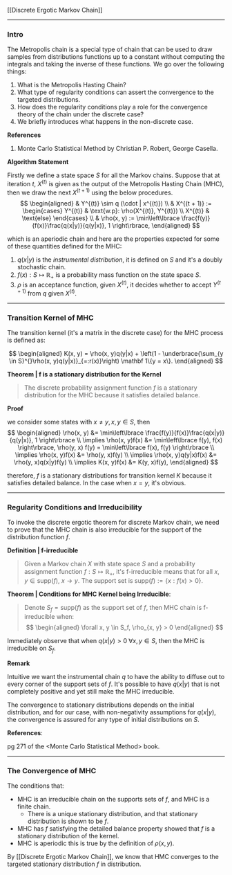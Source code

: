 [[Discrete Ergotic Markov Chain]]

---
### **Intro**

The Metropolis chain is a special type of chain that can be used to draw samples from distributions functions up to a constant without computing the  integrals and taking the inverse of these functions. We go over the following things: 
1. What is the Metropolis Hasting Chain?
2. What type of regularity conditions can assert the convergence to the targeted distributions. 
3. How does the regularity conditions play a role for the convergence theory of the chain under the discrete case? 
4. We briefly introduces what happens in the non-discrete case. 

**References**
1. Monte Carlo Statistical Method by Christian P. Robert, George Casella. 

**Algorithm Statement**

Firstly we define a state space $S$ for all the Markov chains. Suppose that at iteration $t$, $X^{(t)}$ is given as the output of the Metropolis Hasting Chain (MHC), then we draw the next $X^{(t + 1)}$ using the below procedures. 
$$
\begin{aligned}
    & Y^{(t)} \sim q (\cdot | x^{(t)})
    \\
    & X^{(t + 1)} := 
    \begin{cases}
        Y^{(t)} & \text{w.p}:  \rho(X^{(t)}, Y^{(t)})
        \\
        X^{(t)} &  \text{else}
    \end{cases}
    \\
    & \rho(x, y) := 
    \min\left\lbrace
        \frac{f(y)}{f(x)}\frac{q(x|y)}{q(y|x)}, 1
    \right\rbrace, 
\end{aligned}
$$

which is an aperiodic chain and here are the properties expected for some of these quantities defined for the MHC: 

1. $q(x|y)$ is the *instrumental distribution*, it is defined on $S$ and it's a doubly stochastic chain. 
2. $f(x): S \mapsto \mathbb R_+$ is a probability mass function on the state space $S$. 
3. $\rho$ is an acceptance function, given $X^{(t)}$, it decides whether to accept $Y^{(t + 1)}$ from $q$ given $X^{(t)}$. 


---
### **Transition Kernel of MHC**

The transition kernel (it's a matrix in the discrete case) for the MHC process is defined as: 

$$
\begin{aligned}
    K(x, y) = \rho(x, y)q(y|x) + \left(1 - \underbrace{\sum_{y \in S}^{}\rho(x, y)q(y|x)}_{=:r(x)}\right) \mathbf 1\{y = x\}. 
\end{aligned}
$$


**Theorem | f is a stationary distribution for the Kernel**
> The discrete probability assignment function $f$ is a stationary distribution for the MHC because it satisfies detailed balance. 

**Proof**

we consider some states with $x\neq y, x, y\in S$, then
$$
\begin{aligned}
    \rho(x, y) &= \min\left\lbrace
        \frac{f(y)}{f(x)}\frac{q(x|y)}{q(y|x)}, 1
    \right\rbrace
    \\
    \implies
    \rho(x, y)f(x) &= \min\left\lbrace
        f(y), f(x)
    \right\rbrace, \rho(y, x) f(y) = 
    \min\left\lbrace
        f(x), f(y)
    \right\rbrace
    \\
    \implies
    \rho(x, y)f(x) &= \rho(y, x)f(y)
    \\
    \implies
    \rho(x, y)q(y|x)f(x) &= 
    \rho(y, x)q(x|y)f(y)
    \\
    \implies
    K(x, y)f(x) &= K(y, x)f(y), 
\end{aligned}
$$

therefore, $f$ is a stationary distributions for transition kernel $K$ because it satisfies detailed balance. In the case when $x = y$, it's obvious. 


---
### **Regularity Conditions and Irreducibility**

To invoke the discrete ergotic theorem for discrete Markov chain, we need to prove that the MHC chain is also irreducible for the support of the distribution function $f$. 

**Definition | f-irreducible**
> Given a Markov chain $X$ with state space $S$ and a probability assignment function $f:S\mapsto \mathbb R_+$, it's f-irreducible means that for all $x, y\in \text{supp}(f)$, $x\rightarrow y$. The support set is $\text{supp}(f):= \{x: f(x) > 0\}$. 

**Theorem | Conditions for MHC Kernel being Irreducible**: 

> Denote $S_f = \text{supp}(f)$ as the support set of $f$, then MHC chain is f-irreducible when: 
> $$
> \begin{aligned}
>     \forall x, y \in S_f, \rho_{x, y} > 0
> \end{aligned}
> $$

Immediately observe that when $q(x|y)> 0\; \forall x, y\in S$, then the MHC is irreducible on $S_f$. 

**Remark**

Intuitive we want the instrumental chain $q$ to have the ability to diffuse out to every corner of the support sets of $f$. It's possible to have $q(x|y)$ that is not completely positive and yet still make the MHC irreducible. 

The convergence to stationary distributions depends on the initial distribution, and for our case, with non-negativity assumptions for $q(x|y)$, the convergence is assured for any type of initial distributions on $S$. 


**References**:

pg 271 of the \<Monte Carlo Statistical Method\> book. 


---
### **The Convergence of MHC**

The conditions that: 

* MHC is an irreducible chain on the supports sets of $f$, and MHC is a finite chain. 
  * There is a unique stationary distribution, and that stationary distribution is shown to be $f$. 
* MHC has $f$ satisfying the detailed balance property showed that $f$ is a stationary distribution of the kernel. 
* MHC is aperiodic this is true by the definition of $\rho(x, y)$. 

By [[Discrete Ergotic Markov Chain]], we know that HMC converges to the targeted stationary distribution $f$ in distribution. 


